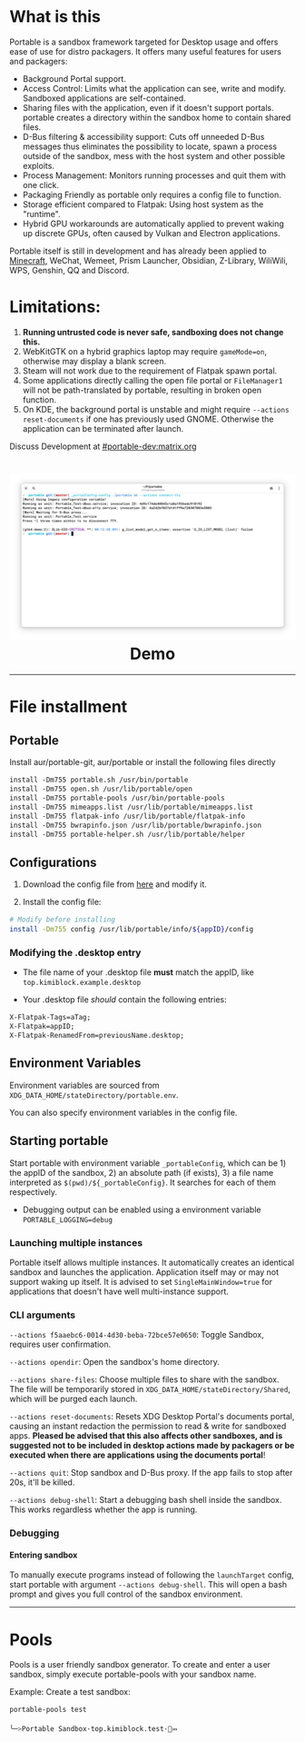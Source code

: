 # What is this
Portable is a sandbox framework targeted for Desktop usage and offers ease of use for distro packagers. It offers many useful features for users and packagers:

- Background Portal support.
- Access Control: Limits what the application can see, write and modify. Sandboxed applications are self-contained.
- Sharing files with the application, even if it doesn't support portals. portable creates a directory within the sandbox home to contain shared files.
- D-Bus filtering & accessibility support: Cuts off unneeded D-Bus messages thus eliminates the possibility to locate, spawn a process outside of the sandbox, mess with the host system and other possible exploits.
- Process Management: Monitors running processes and quit them with one click.
- Packaging Friendly as portable only requires a config file to function.
- Storage efficient compared to Flatpak: Using host system as the "runtime".
- Hybrid GPU workarounds are automatically applied to prevent waking up discrete GPUs, often caused by Vulkan and Electron applications.

Portable itself is still in development and has already been applied to [Minecraft](https://github.com/Kimiblock/moeOS.config/blob/master/usr/bin/mcLaunch), WeChat, Wemeet, Prism Launcher, Obsidian, Z-Library, WiliWili, WPS, Genshin, QQ and Discord.

# Limitations:

1. **Running untrusted code is never safe, sandboxing does not change this.**
2. WebKitGTK on a hybrid graphics laptop may require `gameMode=on`, otherwise may display a blank screen.
3. Steam will not work due to the requirement of Flatpak spawn portal.
4. Some applications directly calling the open file portal or `FileManager1` will not be path-translated by portable, resulting in broken open function.
5. On KDE, the background portal is unstable and might require `--actions reset-documents` if one has previously used GNOME. Otherwise the application can be terminated after launch.

Discuss Development at [#portable-dev:matrix.org](https://matrix.to/#/#portable-dev:matrix.org)

<h1 align="center">
  <img src="https://raw.githubusercontent.com/Kraftland/portable/refs/heads/master/example.webp" alt="The Portable Project" width="1024" />
  <br>
  Demo
  <br>
</h1>

---

# File installment

## Portable

Install aur/portable-git, aur/portable or install the following files directly

```
install -Dm755 portable.sh /usr/bin/portable
install -Dm755 open.sh /usr/lib/portable/open
install -Dm755 portable-pools /usr/bin/portable-pools
install -Dm755 mimeapps.list /usr/lib/portable/mimeapps.list
install -Dm755 flatpak-info /usr/lib/portable/flatpak-info
install -Dm755 bwrapinfo.json /usr/lib/portable/bwrapinfo.json
install -Dm755 portable-helper.sh /usr/lib/portable/helper
```

## Configurations

1. Download the config file from [here](https://raw.githubusercontent.com/Kraftland/portable/refs/heads/master/config) and modify it.

2. Install the config file:

```bash
# Modify before installing
install -Dm755 config /usr/lib/portable/info/${appID}/config
```

### Modifying the .desktop entry

- The file name of your .desktop file **must** match the appID, like `top.kimiblock.example.desktop`

- Your .desktop file *should* contain the following entries:

```
X-Flatpak-Tags=aTag;
X-Flatpak=appID;
X-Flatpak-RenamedFrom=previousName.desktop;
```

## Environment Variables

Environment variables are sourced from `XDG_DATA_HOME/stateDirectory/portable.env`.

You can also specify environment variables in the config file.

## Starting portable

Start portable with environment variable `_portableConfig`, which can be 1) the appID of the sandbox, 2) an absolute path (if exists), 3) a file name interpreted as `$(pwd)/${_portableConfig}`. It searches for each of them respectively.

- Debugging output can be enabled using a environment variable `PORTABLE_LOGGING=debug`

### Launching multiple instances

Portable itself allows multiple instances. It automatically creates an identical sandbox and launches the application. Application itself may or may not support waking up itself. It is advised to set `SingleMainWindow=true` for applications that doesn't have well multi-instance support.

### CLI arguments

`--actions f5aaebc6-0014-4d30-beba-72bce57e0650`: Toggle Sandbox, requires user confirmation.

`--actions opendir`: Open the sandbox's home directory.

`--actions share-files`: Choose multiple files to share with the sandbox. The file will be temporarily stored in `XDG_DATA_HOME/stateDirectory/Shared`, which will be purged each launch.

`--actions reset-documents`: Resets XDG Desktop Portal's documents portal, causing an instant redaction the permission to read & write for sandboxed apps. **Pleased be advised that this also affects other sandboxes, and is suggested not to be included in desktop actions made by packagers or be executed when there are applications using the documents portal**!

`--actions quit`: Stop sandbox and D-Bus proxy. If the app fails to stop after 20s, it'll be killed.

`--actions debug-shell`: Start a debugging bash shell inside the sandbox. This works regardless whether the app is running.

### Debugging

#### Entering sandbox

To manually execute programs instead of following the `launchTarget` config, start portable with argument `--actions debug-shell`. This will open a bash prompt and gives you full control of the sandbox environment.


---

# Pools

Pools is a user friendly sandbox generator. To create and enter a user sandbox, simply execute portable-pools with your sandbox name.

Example: Create a test sandbox:

```bash
portable-pools test

╰─>Portable Sandbox·top.kimiblock.test·🧐⤔
```
